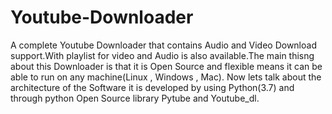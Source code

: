 # Youtube-Downloader
A complete Youtube Downloader that contains Audio and Video Download support.With playlist for video and Audio is also available.The main thisng about this Downloader is that it is Open Source and flexible means it can be able to run on any machine(Linux , Windows , Mac). Now lets talk about the architecture of the Software it is developed by using Python(3.7) and through python Open Source library Pytube and Youtube_dl.
